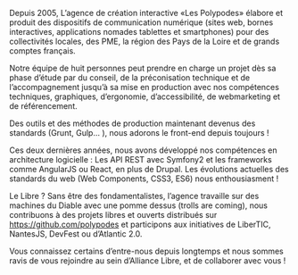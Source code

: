 Depuis 2005, L’agence de création interactive «Les Polypodes» élabore et produit des dispositifs de communication numérique (sites web, bornes interactives, applications nomades tablettes et smartphones) pour des collectivités locales, des PME, la région des Pays de la Loire et de grands comptes français.

Notre équipe de huit personnes peut prendre en charge un projet dès sa phase d’étude par du conseil, de la préconisation technique et de l’accompagnement jusqu’à sa mise en production avec nos compétences techniques, graphiques, d’ergonomie, d’accessibilité, de webmarketing et de référencement.

Des outils et des méthodes de production maintenant devenus des standards (Grunt, Gulp… ), nous adorons le front-end depuis toujours !

Ces deux dernières années, nous avons développé nos compétences en architecture logicielle : Les API REST avec Symfony2 et les frameworks comme AngularJS ou React, en plus de Drupal. Les évolutions actuelles des standards du web (Web Components, CSS3, ES6) nous enthousiasment !

Le Libre ? Sans être des fondamentalistes, l’agence travaille sur des machines du Diable avec une pomme dessus (trolls are coming), nous contribuons à des projets libres et ouverts distribués sur https://github.com/polypodes et participons aux initiatives de LiberTIC, NantesJS, DevFest ou d’Atlantic 2.0.

Vous connaissez certains d’entre-nous depuis longtemps et nous sommes ravis de vous rejoindre au sein d’Alliance Libre, et de collaborer avec vous !
